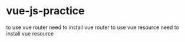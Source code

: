 # vue-js-practice
to use vue router need to install vue router
to use vue resource need to install vue resource
